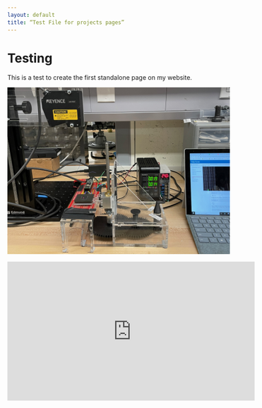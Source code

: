```yaml
---
layout: default
title: “Test File for projects pages”
---
```


# Testing

This is a test to create the first standalone page on my website.

![Magnetometer data collection platform](../images/JPEGs/LDCPExpSetup.jpeg)

<iframe width="560" height="315" src="https://www.youtube.com/embed/TlRqJDQsj18" title="YouTube video player" frameborder="0" allow="accelerometer; autoplay; clipboard-write; encrypted-media; gyroscope; picture-in-picture" allowfullscreen></iframe>


<model-viewer id="reveal" loading="eager" camera-controls auto-rotate src="../models/scene.glb" alt="A 3D model of a shishkebab" shadow-intensity="1" width="890px" height="800px"></model-viewer>
